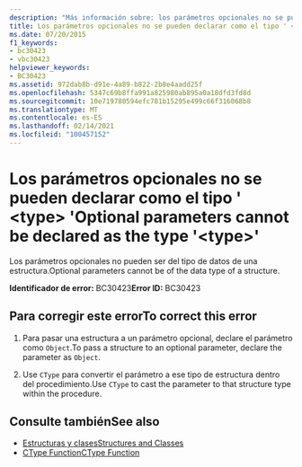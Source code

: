 ```yaml
---
description: "Más información sobre: los parámetros opcionales no se pueden declarar como el tipo ' <type> '"
title: Los parámetros opcionales no se pueden declarar como el tipo ' <type> '
ms.date: 07/20/2015
f1_keywords:
- bc30423
- vbc30423
helpviewer_keywords:
- BC30423
ms.assetid: 972dab8b-d91e-4a89-b822-2b8e4aadd25f
ms.openlocfilehash: 5347c69b8ffa991a825980ab895a0a18dfd3fd8d
ms.sourcegitcommit: 10e719780594efc781b15295e499c66f316068b8
ms.translationtype: MT
ms.contentlocale: es-ES
ms.lasthandoff: 02/14/2021
ms.locfileid: "100457152"
---
```

# <a name="optional-parameters-cannot-be-declared-as-the-type-type"></a><span data-ttu-id="76e11-103">Los parámetros opcionales no se pueden declarar como el tipo ' \<type> '</span><span class="sxs-lookup"><span data-stu-id="76e11-103">Optional parameters cannot be declared as the type '\<type>'</span></span>

<span data-ttu-id="76e11-104">Los parámetros opcionales no pueden ser del tipo de datos de una estructura.</span><span class="sxs-lookup"><span data-stu-id="76e11-104">Optional parameters cannot be of the data type of a structure.</span></span>  
  
 <span data-ttu-id="76e11-105">**Identificador de error:** BC30423</span><span class="sxs-lookup"><span data-stu-id="76e11-105">**Error ID:** BC30423</span></span>  
  
## <a name="to-correct-this-error"></a><span data-ttu-id="76e11-106">Para corregir este error</span><span class="sxs-lookup"><span data-stu-id="76e11-106">To correct this error</span></span>  
  
1. <span data-ttu-id="76e11-107">Para pasar una estructura a un parámetro opcional, declare el parámetro como `Object`.</span><span class="sxs-lookup"><span data-stu-id="76e11-107">To pass a structure to an optional parameter, declare the parameter as `Object`.</span></span>  
  
2. <span data-ttu-id="76e11-108">Use `CType` para convertir el parámetro a ese tipo de estructura dentro del procedimiento.</span><span class="sxs-lookup"><span data-stu-id="76e11-108">Use `CType` to cast the parameter to that structure type within the procedure.</span></span>  
  
## <a name="see-also"></a><span data-ttu-id="76e11-109">Consulte también</span><span class="sxs-lookup"><span data-stu-id="76e11-109">See also</span></span>

- [<span data-ttu-id="76e11-110">Estructuras y clases</span><span class="sxs-lookup"><span data-stu-id="76e11-110">Structures and Classes</span></span>](../programming-guide/language-features/data-types/structures-and-classes.md)
- [<span data-ttu-id="76e11-111">CType Function</span><span class="sxs-lookup"><span data-stu-id="76e11-111">CType Function</span></span>](../language-reference/functions/ctype-function.md)
